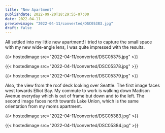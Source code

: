 ```yaml
---
title: "New Apartment"
publishdate: 2022-09-20T18:29:55-07:00
date: 2022-04-11
previewimage: "2022-04-11/converted/DSC05383.jpg"
draft: false
---
```


All settled into my little new apartment!  I tried to capture the small space with my new wide-angle lens, I was quite impressed with the results.  

{{< hostedimage src="2022-04-11/converted/DSC05375.jpg" >}}

{{< hostedimage src="2022-04-11/converted/DSC05378.jpg" >}}

{{< hostedimage src="2022-04-11/converted/DSC05379.jpg" >}}

Also, the view from the roof deck looking over Seattle.  The first image faces west towards Elliot Bay.  My commute to work is walking down Madison Avenue everyday which is out of frame but down and to the left.  The second image faces north towards Lake Union, which is the same orientation from my moms apartment.

{{< hostedimage src="2022-04-11/converted/DSC05383.jpg" >}}

{{< hostedimage src="2022-04-11/converted/DSC05384.jpg" >}}